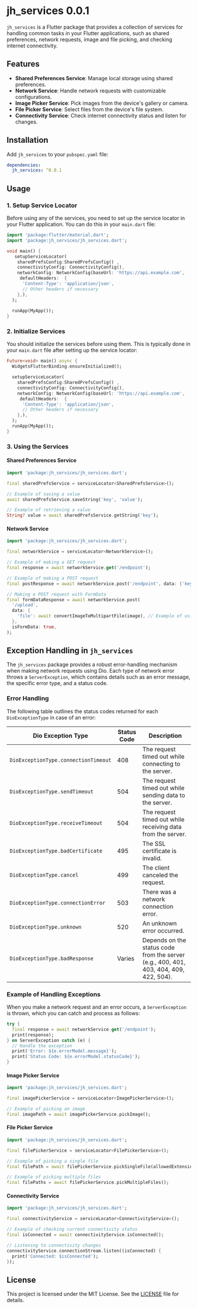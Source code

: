 # jh_services 0.0.1

`jh_services` is a Flutter package that provides a collection of services for handling common tasks in your Flutter applications, such as shared preferences, network requests, image and file picking, and checking internet connectivity.

## Features

- **Shared Preferences Service**: Manage local storage using shared preferences.
- **Network Service**: Handle network requests with customizable configurations.
- **Image Picker Service**: Pick images from the device's gallery or camera.
- **File Picker Service**: Select files from the device's file system.
- **Connectivity Service**: Check internet connectivity status and listen for changes.

## Installation

Add `jh_services` to your `pubspec.yaml` file:

```yaml
dependencies:
  jh_services: ^0.0.1
```

## Usage

### 1. Setup Service Locator

Before using any of the services, you need to set up the service locator in your Flutter application. You can do this in your `main.dart` file:

```dart
import 'package:flutter/material.dart';
import 'package:jh_services/jh_services.dart';

void main() {
   setupServiceLocator(
    sharedPrefsConfig:SharedPrefsConfig() ,
    connectivityConfig: ConnectivityConfig(),
    networkConfig: NetworkConfig(baseUrl: 'https://api.example.com',
     defaultHeaders:  {
      'Content-Type': 'application/json',
      // Other headers if necessary
    },),
  );
  
  runApp(MyApp());
}
```

### 2. Initialize Services

You should initialize the services before using them. This is typically done in your `main.dart` file after setting up the service locator:

```dart
Future<void> main() async {
  WidgetsFlutterBinding.ensureInitialized();

  setupServiceLocator(
    sharedPrefsConfig:SharedPrefsConfig() ,
    connectivityConfig: ConnectivityConfig(),
    networkConfig: NetworkConfig(baseUrl: 'https://api.example.com',
     defaultHeaders:  {
      'Content-Type': 'application/json',
      // Other headers if necessary
    },),
  );
  runApp(MyApp());
}
```

### 3. Using the Services

#### Shared Preferences Service

```dart
import 'package:jh_services/jh_services.dart';

final sharedPrefsService = serviceLocator<SharedPrefsService>();

// Example of saving a value
await sharedPrefsService.saveString('key', 'value');

// Example of retrieving a value
String? value = await sharedPrefsService.getString('key');
```

#### Network Service

```dart
import 'package:jh_services/jh_services.dart';

final networkService = serviceLocator<NetworkService>();

// Example of making a GET request
final response = await networkService.get('/endpoint');

// Example of making a POST request
final postResponse = await networkService.post('/endpoint', data: {'key': 'value'});

// Making a POST request with FormData
final formDataResponse = await networkService.post(
  '/upload',
  data: {
    'file': await convertImageToMultipartFile(image), // Example of using FormData
  },
  isFormData: true,
);

```
## Exception Handling in `jh_services`

The `jh_services` package provides a robust error-handling mechanism when making network requests using Dio. Each type of network error throws a `ServerException`, which contains details such as an error message, the specific error type, and a status code.

### Error Handling

The following table outlines the status codes returned for each `DioExceptionType` in case of an error:

| Dio Exception Type                   | Status Code | Description                                                |
| ------------------------------------- | ----------- | ---------------------------------------------------------- |
| `DioExceptionType.connectionTimeout`  | 408         | The request timed out while connecting to the server.       |
| `DioExceptionType.sendTimeout`        | 504         | The request timed out while sending data to the server.     |
| `DioExceptionType.receiveTimeout`     | 504         | The request timed out while receiving data from the server. |
| `DioExceptionType.badCertificate`     | 495         | The SSL certificate is invalid.                             |
| `DioExceptionType.cancel`             | 499         | The client canceled the request.                            |
| `DioExceptionType.connectionError`    | 503         | There was a network connection error.                       |
| `DioExceptionType.unknown`            | 520         | An unknown error occurred.                                  |
| `DioExceptionType.badResponse`        | Varies      | Depends on the status code from the server (e.g., 400, 401, 403, 404, 409, 422, 504). |

### Example of Handling Exceptions

When you make a network request and an error occurs, a `ServerException` is thrown, which you can catch and process as follows:

```dart
try {
  final response = await networkService.get('/endpoint');
  print(response);
} on ServerException catch (e) {
  // Handle the exception
  print('Error: ${e.errorModel.message}');
  print('Status Code: ${e.errorModel.statusCode}');
}
```

#### Image Picker Service

```dart
import 'package:jh_services/jh_services.dart';

final imagePickerService = serviceLocator<ImagePickerService>();

// Example of picking an image
final imagePath = await imagePickerService.pickImage();
```

#### File Picker Service

```dart
import 'package:jh_services/jh_services.dart';

final filePickerService = serviceLocator<FilePickerService>();

// Example of picking a single file
final filePath = await filePickerService.pickSingleFile(allowedExtensions: ['pdf', 'docx']);

// Example of picking multiple files
final filePaths = await filePickerService.pickMultipleFiles();
```

#### Connectivity Service

```dart
import 'package:jh_services/jh_services.dart';

final connectivityService = serviceLocator<ConnectivityService>();

// Example of checking current connectivity status
final isConnected = await connectivityService.isConnected();

// Listening to connectivity changes
connectivityService.connectionStream.listen((isConnected) {
  print('Connected: $isConnected');
});
```

## License

This project is licensed under the MIT License. See the [LICENSE](LICENSE) file for details.